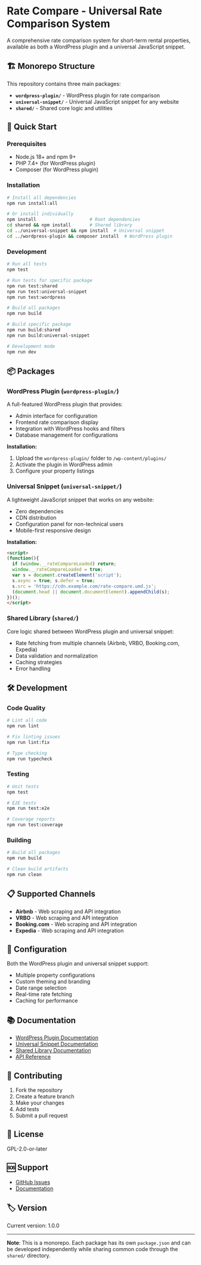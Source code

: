 # Rate Compare - Universal Rate Comparison System

A comprehensive rate comparison system for short-term rental properties, available as both a WordPress plugin and a universal JavaScript snippet.

## 🏗️ Monorepo Structure

This repository contains three main packages:

- **`wordpress-plugin/`** - WordPress plugin for rate comparison
- **`universal-snippet/`** - Universal JavaScript snippet for any website
- **`shared/`** - Shared core logic and utilities

## 🚀 Quick Start

### Prerequisites

- Node.js 18+ and npm 9+
- PHP 7.4+ (for WordPress plugin)
- Composer (for WordPress plugin)

### Installation

```bash
# Install all dependencies
npm run install:all

# Or install individually
npm install                    # Root dependencies
cd shared && npm install       # Shared library
cd ../universal-snippet && npm install  # Universal snippet
cd ../wordpress-plugin && composer install  # WordPress plugin
```

### Development

```bash
# Run all tests
npm test

# Run tests for specific package
npm run test:shared
npm run test:universal-snippet
npm run test:wordpress

# Build all packages
npm run build

# Build specific package
npm run build:shared
npm run build:universal-snippet

# Development mode
npm run dev
```

## 📦 Packages

### WordPress Plugin (`wordpress-plugin/`)

A full-featured WordPress plugin that provides:
- Admin interface for configuration
- Frontend rate comparison display
- Integration with WordPress hooks and filters
- Database management for configurations

**Installation:**
1. Upload the `wordpress-plugin/` folder to `/wp-content/plugins/`
2. Activate the plugin in WordPress admin
3. Configure your property listings

### Universal Snippet (`universal-snippet/`)

A lightweight JavaScript snippet that works on any website:
- Zero dependencies
- CDN distribution
- Configuration panel for non-technical users
- Mobile-first responsive design

**Installation:**
```html
<script>
(function(){
  if (window.__rateCompareLoaded) return; 
  window.__rateCompareLoaded = true;
  var s = document.createElement('script');
  s.async = true; s.defer = true; 
  s.src = 'https://cdn.example.com/rate-compare.umd.js';
  (document.head || document.documentElement).appendChild(s);
})();
</script>
```

### Shared Library (`shared/`)

Core logic shared between WordPress plugin and universal snippet:
- Rate fetching from multiple channels (Airbnb, VRBO, Booking.com, Expedia)
- Data validation and normalization
- Caching strategies
- Error handling

## 🛠️ Development

### Code Quality

```bash
# Lint all code
npm run lint

# Fix linting issues
npm run lint:fix

# Type checking
npm run typecheck
```

### Testing

```bash
# Unit tests
npm test

# E2E tests
npm run test:e2e

# Coverage reports
npm run test:coverage
```

### Building

```bash
# Build all packages
npm run build

# Clean build artifacts
npm run clean
```

## 📋 Supported Channels

- **Airbnb** - Web scraping and API integration
- **VRBO** - Web scraping and API integration  
- **Booking.com** - Web scraping and API integration
- **Expedia** - Web scraping and API integration

## 🔧 Configuration

Both the WordPress plugin and universal snippet support:
- Multiple property configurations
- Custom theming and branding
- Date range selection
- Real-time rate fetching
- Caching for performance

## 📚 Documentation

- [WordPress Plugin Documentation](wordpress-plugin/README.md)
- [Universal Snippet Documentation](universal-snippet/README.md)
- [Shared Library Documentation](shared/README.md)
- [API Reference](docs/api.md)

## 🤝 Contributing

1. Fork the repository
2. Create a feature branch
3. Make your changes
4. Add tests
5. Submit a pull request

## 📄 License

GPL-2.0-or-later

## 🆘 Support

- [GitHub Issues](https://github.com/g-abate/rate-compare/issues)
- [Documentation](https://github.com/g-abate/rate-compare#readme)

## 🏷️ Version

Current version: 1.0.0

---

**Note**: This is a monorepo. Each package has its own `package.json` and can be developed independently while sharing common code through the `shared/` directory.